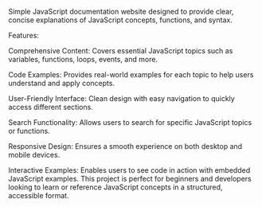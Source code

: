Simple JavaScript documentation website designed to provide clear, concise explanations of JavaScript concepts, functions, and syntax. 

Features:

Comprehensive Content: Covers essential JavaScript topics such as variables, functions, loops, events, and more.

Code Examples: Provides real-world examples for each topic to help users understand and apply concepts.

User-Friendly Interface: Clean design with easy navigation to quickly access different sections.

Search Functionality: Allows users to search for specific JavaScript topics or functions.

Responsive Design: Ensures a smooth experience on both desktop and mobile devices.

Interactive Examples: Enables users to see code in action with embedded JavaScript examples.
This project is perfect for beginners and developers looking to learn or reference JavaScript concepts in a structured, accessible format.
